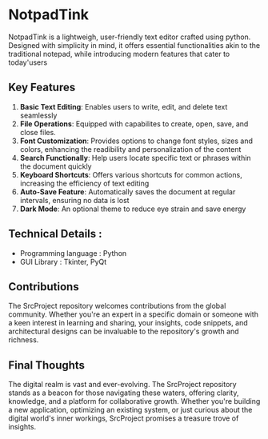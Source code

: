 # NotpadTink
<p>
NotpadTink is a lightweigh, user-friendly text editor crafted using python. 
Designed with simplicity in mind, it offers essential functionalities akin to the traditional
notepad, while introducing modern features that cater to today'users
</p>

## Key Features
1. **Basic Text Editing**: Enables users to write, edit, and delete text seamlessly
2. **File Operations**: Equipped with capabilites to create, open, save, and close files.
3. **Font Customization**: Provides options to change font styles, sizes and colors, enhancing
   the readibility and personalization of the content
4. **Search Functionally**: Help users locate specific text or phrases within the document quickly
5. **Keyboard Shortcuts**: Offers various shortcuts for common actions, increasing the efficiency
   of text editing
6. **Auto-Save Feature**: Automatically saves the document at regular intervals, ensuring no data is lost
7. **Dark Mode**: An optional theme to reduce eye strain and save energy

## Technical Details :
- Programming language : Python
- GUI Library : Tkinter, PyQt

## Contributions
<p>
The SrcProject repository welcomes contributions from the global community.  
Whether you're an expert in a specific domain or someone with a keen interest in learning and sharing, your insights, 
code snippets, and architectural designs can be invaluable to the repository's growth and richness.
</p>

## Final Thoughts 
<p>
The digital realm is vast and ever-evolving. The SrcProject repository stands as a beacon for those navigating these waters,
offering clarity, knowledge, 
and a platform for collaborative growth. Whether you're building a new application, optimizing an existing system, 
or just curious about the digital world's inner workings, 
SrcProject promises a treasure trove of insights.
</p>

